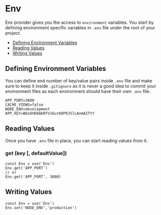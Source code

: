 # Env

Env provider gives you the access to `environment` variables. You start by defining environment specific variables in `.env` file under the root of your project.

- [Defining Environment Variables](#defining-environment-variables)
- [Reading Values](#reading-variables)
- [Writing Values](#writing-values)

## Defining Environment Variables

You can define end number of key/value pairs inside `.env` file and make sure to keep it inside `.gitignore` as it is never a good idea to commit your environment files as each environment should have their own `.env` file.

```env,line-numbers
APP_PORT=3000
CACHE_VIEWS=false
NODE_ENV=development
APP_KEY=BDx8VD8AbRfV16ur60P9J5lLAnmAITtY
```

## Reading Values

Once you have `.env` file in place, you can start reading values from it.

### get <span>(key [, defaultValue])</span>

```javascript,line-numbers
const Env = use('Env')
Env.get('APP_PORT')
// or
Env.get('APP_PORT', 3000)
```

## Writing Values

```javascript,line-numbers
const Env = use('Env')
Env.set('NODE_ENV','production')
```
